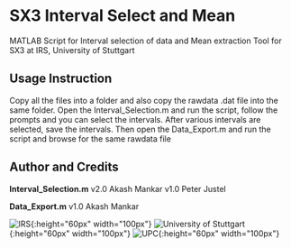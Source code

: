 # SX3 Interval Select and Mean
MATLAB Script for Interval selection of data and Mean extraction Tool for SX3 at IRS, University of Stuttgart

## Usage Instruction
Copy all the files into a folder and also copy the rawdata .dat file into the same folder. Open the Interval_Selection.m and run the script, follow the prompts and you can select the intervals. After various intervals are selected, save the intervals. Then open the Data_Export.m and run the script and browse for the same rawdata file 

## Author and Credits
**Interval_Selection.m**
v2.0 Akash Mankar
v1.0 Peter Justel

**Data_Export.m**
v1.0 Akash Mankar

![IRS](http://www.irs.uni-stuttgart.de/downloads/Logos/logos_irs/irs_engl/jpg/IRS-Signet_V2_engl.jpg){:height="60px" width="100px"}
![University of Stuttgart](https://www.beschaeftigte.uni-stuttgart.de/uni-services/oeffentlichkeitsarbeit/corporate-design/cd-dateien/01_Logo/jpg/unistuttgart_logo_englisch.jpg){:height="60px" width="100px"}
![UPC](https://www.upc.edu/comunicacio/ca/identitat/descarrega-arxius-grafics/fitxers-marca-principal/upc-positiu-p3005.png){:height="60px" width="100px"}

